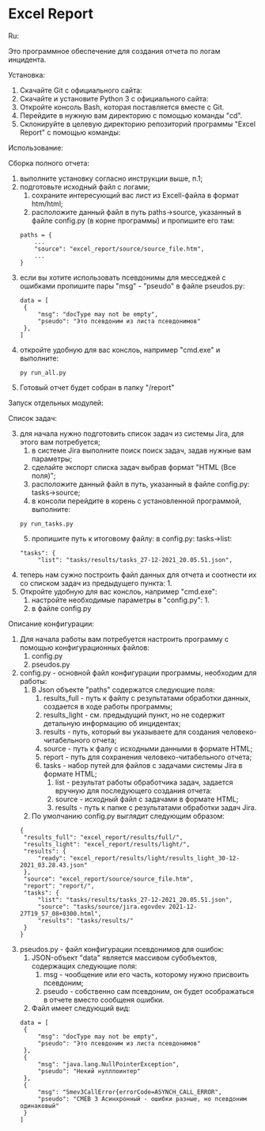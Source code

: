 # Excel Report

Ru:

Это программное обеспечение для создания отчета по логам инцидента.

Установка:

1. Скачайте Git с официального сайта:
2. Скачайте и установите Python 3 с официального сайта:
3. Откройте консоль Bash, которая поставляется вместе с Git.
4. Перейдите в нужную вам директорию с помощью команды "cd".
5. Склонируйте в целевую директорию репозиторий программы "Excel Report" с помощью команды: 

Использование:

Сборка полного отчета:

1. выполните установку согласно инструкции выше, п.1;
2. подготовьте исходный файл с логами;
   1. сохраните интересующий вас лист из Excell-файла в формат htm/html;
   2. расположите данный файл в путь paths->source, указанный в файле config.py (в корне программы) и пропишите его там:
   ```
   paths = {
       ...
       "source": "excel_report/source/source_file.htm",
       ...
   }
   ```
3. если вы хотите использовать псевдонимы для месседжей с ошибками пропишите пары "msg" - "pseudo" в файле pseudos.py:
   ```
   data = [
	{
		"msg": "docType may not be empty",
		"pseudo": "Это псевдоним из листа псевдонимов"
	},
   ]
   ```
4. откройте удобную для вас конслоь, например "cmd.exe" и выполните:
   ```
   py run_all.py
   ```
5. Готовый отчет будет собран в папку "/report"

Запуск отдельных модулей:

Список задач:

3. для начала нужно подготовить список задач из системы Jira, для этого вам потребуется;
   1. в системе Jira выполните поиск поиск задач, задав нужные вам параметры;
   2. сделайте экспорт списка задач выбрав формат "HTML (Все поля)";
   3. расположите данный файл в путь, указанный в файле config.py: tasks->source;
   4. в консоли перейдите в корень с установленной программой, выполните:
   ```
   py run_tasks.py
   ```
   5. пропишите путь к итоговому файлу: в config.py: tasks->list:
   ```
   "tasks": {
        "list": "tasks/results/tasks_27-12-2021_20.05.51.json",
   ```
4. теперь нам сужно построить файл данных для отчета и соотнести их со списком задач из предыдущего пункта:
   1. 
5. Откройте удобную для вас конслоь, например "cmd.exe":
   1. настройте необходимые параметры в "config.py":
      1. 
   2. в файле config.py

Описание конфигурации:

1. Для начала работы вам потребуется настроить программу с помощью конфигурационных файлов:
   1. config.py
   2. pseudos.py
2. config.py - основной файл конфигурации программы, необходим для работы:
   1. В Json объекте "paths" содержатся следующие поля:
      1. results_full - путь к файлу с результатами обработки данных, создается в ходе работы программы;
      2. results_light - см. предыдущий пункт, но не содержит детальную информацию об инцидентах;
      3. results - путь, который вы указываете для создания человеко-читабельного отчета;
      4. source - путь к фалу с исходными данными в формате HTML;
      5. report - путь для сохранения человеко-читабельного отчета;
      6. tasks - набор путей для файлов с задачами системы Jira в формате HTML;
         1. list - результат работы обработчика задач, задается вручную для последующего создания отчета:
         2. source - исходный файл с задачами в формате HTML;
         3. results - путь к папке с результатами обработки задач Jira.
   2. По умолчанию config.py выглядит следующим образом:
   ```
   {
    "results_full": "excel_report/results/full/",
    "results_light": "excel_report/results/light/",
    "results": {
        "ready": "excel_report/results/light/results_light_30-12-2021_03.28.43.json"
    },
    "source": "excel_report/source/source_file.htm",
    "report": "report/",
    "tasks": {
        "list": "tasks/results/tasks_27-12-2021_20.05.51.json",
        "source": "tasks/source/jira.egovdev 2021-12-27T19_57_08+0300.html",
        "results": "tasks/results/"
    }
   }
   ```
3. pseudos.py - файл конфигурации псевдонимов для ошибок:
   1. JSON-объект "data" является массивом субобъектов, содержащих следующие поля:
      1. msg - чообщение или его часть, которому нужно присвоить псевдоним;
      2. pseudo - собственно сам псевдоним, он будет осображаться в отчете вместо сообщеня ошибки.
   2. Файл имеет следующий вид:
   ```
   data = [
	{
		"msg": "docType may not be empty",
		"pseudo": "Это псевдоним из листа псевдонимов"
	},
	{
		"msg": "java.lang.NullPointerException",
		"pseudo": "Некий нуллпоинтер"
	},
	{
		"msg": "Smev3CallError{errorCode=ASYNCH_CALL_ERROR",
		"pseudo": "СМЕВ 3 Асинхронный - ошибки разные, но псевдоним одинаковый"
	}
   ]
   ```
